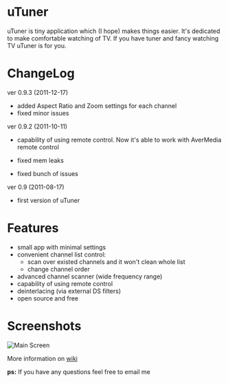 uTuner
======


uTuner is tiny application which (I hope) makes things easier. It's dedicated to make comfortable watching of TV. If you have tuner and fancy watching TV uTuner is for you.

ChangeLog
=========

ver 0.9.3 (2011-12-17)

* added Aspect Ratio and Zoom settings for each channel
* fixed minor issues

ver 0.9.2 (2011-10-11)

* capability of using remote control. Now it's able to work with AverMedia remote control

* fixed mem leaks

* fixed bunch of issues


ver 0.9 (2011-08-17)

* first version of uTuner




Features
===================
* small app with minimal settings
* convenient channel list control:
    * scan over existed channels and it won't clean whole list
    * change channel order
* advanced channel scanner (wide frequency range)
* capability of using remote control
* deinterlacing (via external DS filters)
* open source and free

Screenshots
===========
![Main Screen](https://sourceforge.net/p/utuner/screenshot/screenshot1.jpg "Main Screen")

More information on [wiki](https://github.com/ssnake/utuner/wiki)

**ps:** If you have any questions feel free to email me
